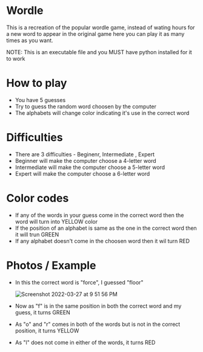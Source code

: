 # Wordle

This is a recreation of the popular wordle game, instead of wating hours for a new word to appear in the original game here you can play it as many times
as you want. 

NOTE: This is an executable file and you MUST have python installed for it to work

# How to play
- You have 5 guesses 
- Try to guess the random word choosen by the computer
- The alphabets will change color indicating it's use in the correct word

# Difficulties
- There are 3 difficulties - Beginenr, Intermediate , Expert
- Beginner will make the computer choose a 4-letter word
- Intermediate will make the computer choose a 5-letter word
- Expert will make the computer choose a 6-letter word

# Color codes
- If any of the words in your guess come in the correct word then the word will turn into YELLOW color
- If the position of an alphabet is same as the one in the correct word then it will trun GREEN
- If any alphabet doesn't come in the choosen word then it wil turn RED

# Photos / Example

- In this the correct word is "force", I guessed "floor"
  
  ![Screenshot 2022-03-27 at 9 51 56 PM](https://user-images.githubusercontent.com/73339721/160290941-8fe6f3cc-63d2-4d9c-bacc-ddc83412d674.png)
  
- Now as "f" is in the same position in both the correct word and my guess, it turns GREEN

- As "o" and "r" comes in both of the words but is not in the correct position, it turns YELLOW

- As "l" does not come in either of the words, it turns RED


